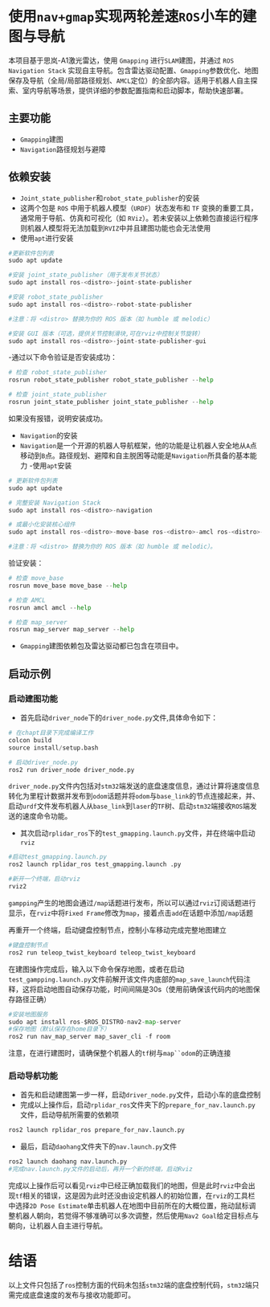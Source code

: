 # 使用`nav+gmap`实现两轮差速`ROS`小车的建图与导航
本项目基于思岚-A1激光雷达，使用 `Gmapping` 进行`SLAM`建图，并通过 `ROS Navigation Stack` 实现自主导航。包含雷达驱动配置、`Gmapping`参数优化、地图保存及导航（全局/局部路径规划、`AMCL`定位）的全部内容。适用于机器人自主探索、室内导航等场景，提供详细的参数配置指南和启动脚本，帮助快速部署。
## 主要功能
- `Gmapping`建图
- `Navigation`路径规划与避障

## 依赖安装
- `Joint_state_publisher`和`robot_state_publisher`的安装
- 这两个包是 `ROS` 中用于机器人模型（`URDF`）状态发布和 `TF` 变换的重要工具，通常用于导航、仿真和可视化（如 `RViz`）。若未安装以上依赖包直接运行程序则机器人模型将无法加载到`RVIZ`中并且建图功能也会无法使用
- 使用`apt`进行安装
```python
#更新软件包列表
sudo apt update

#安装 joint_state_publisher（用于发布关节状态）
sudo apt install ros-<distro>-joint-state-publisher

#安装 robot_state_publisher
sudo apt install ros-<distro>-robot-state-publisher

#注意：将 <distro> 替换为你的 ROS 版本（如 humble 或 melodic）

#安装 GUI 版本（可选，提供关节控制滑块,可在rviz中控制关节旋转）
sudo apt install ros-<distro>-joint-state-publisher-gui

```
-通过以下命令验证是否安装成功：
```python
# 检查 robot_state_publisher
rosrun robot_state_publisher robot_state_publisher --help

# 检查 joint_state_publisher
rosrun joint_state_publisher joint_state_publisher --help
```
如果没有报错，说明安装成功。

- `Navigation`的安装
- `Navigation`是一个开源的机器人导航框架，他的功能是让机器人安全地从`A`点移动到`B`点。路径规划、避障和自主脱困等动能是`Navigation`所具备的基本能力
-使用`apt`安装
```python
# 更新软件包列表
sudo apt update

# 完整安装 Navigation Stack
sudo apt install ros-<distro>-navigation

# 或最小化安装核心组件
sudo apt install ros-<distro>-move-base ros-<distro>-amcl ros-<distro>-map-server

#注意：将 <distro> 替换为你的 ROS 版本（如 humble 或 melodic）。
```
验证安装：
```python
# 检查 move_base
rosrun move_base move_base --help

# 检查 AMCL
rosrun amcl amcl --help

# 检查 map_server
rosrun map_server map_server --help

```
- `Gmapping`建图依赖包及雷达驱动都已包含在项目中。

## 启动示例
### 启动建图功能
- 首先启动`driver_node`下的`driver_node.py`文件,具体命令如下：
```python
# 在chapt目录下完成编译工作
colcon build
source install/setup.bash

# 启动driver_node.py
ros2 run driver_node driver_node.py
```
`driver_node.py`文件内包括对`stm32`端发送的底盘速度信息，通过计算将速度信息转化为里程计数据并发布到`odom`话题并将`odom`与`base_link`的节点连接起来，并、启动`urdf`文件发布机器人从`base_link`到`laser`的`TF`树、启动`stm32`端接收`ROS`端发送的速度命令功能。
- 其次启动`rplidar_ros`下的`test_gmapping.launch.py`文件，并在终端中启动`rviz`
```python
#启动test_gmapping.launch.py
ros2 launch rplidar_ros test_gmapping.launch .py

#新开一个终端，启动rviz
rviz2
```
`gampping`产生的地图会通过`/map`话题进行发布，所以可以通过`rviz`订阅话题进行显示，在`rviz`中将`Fixed Frame`修改为`map`，接着点击`add`在话题中添加`/map`话题

再重开一个终端，启动键盘控制节点，控制小车移动完成完整地图建立
```python
#键盘控制节点
ros2 run teleop_twist_keyboard teleop_twist_keyboard
```
在建图操作完成后，输入以下命令保存地图，或者在启动`test_gampping.launch.py`文件前解开该文件内底部的`map_save_launch`代码注释，这将启动地图自动保存功能，时间间隔是30s（使用前确保该代码内的地图保存路径正确）
```python
#安装地图服务
sudo apt install ros-$ROS_DISTRO-nav2-map-server 
#保存地图（默认保存在home目录下）
ros2 run nav_map_server map_saver_cli -f room
```
注意，在进行建图时，请确保整个机器人的`tf`树与`map``odom`的正确连接
### 启动导航功能
- 首先和启动建图第一步一样，启动`driver_node.py`文件，启动小车的底盘控制
- 完成以上操作后，启动`rplidar_ros`文件夹下的`prepare_for_nav.launch.py`文件，启动导航所需要的依赖项
```python
ros2 launch rplidar_ros prepare_for_nav.launch.py
```
- 最后，启动`daohang`文件夹下的`nav.launch.py`文件
```python
ros2 launch daohang nav.launch.py
#完成nav.launch.py文件的启动后，再开一个新的终端，启动Rviz
```
完成以上操作后可以看见`rviz`中已经正确加载我们的地图，但是此时`rviz`中会出现`tf`相关的错误，这是因为此时还没由设定机器人的初始位置，在`rviz`的工具栏中选择`2D Pose Estimate`单击机器人在地图中目前所在的大概位置，拖动鼠标调整机器人朝向，若觉得不够准确可以多次调整，然后使用`Nav2 Goal`给定目标点与朝向，让机器人自主进行导航。
# 结语
以上文件只包括了`ros`控制方面的代码未包括`stm32`端的底盘控制代码，`stm32`端只需完成底盘速度的发布与接收功能即可。